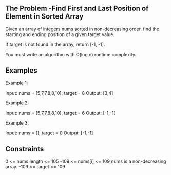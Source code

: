 ## The Problem -Find First and Last Position of Element in Sorted Array

Given an array of integers nums sorted in non-decreasing order, find the starting and ending position of a given target value.

If target is not found in the array, return [-1, -1].

You must write an algorithm with O(log n) runtime complexity.

 
## Examples
Example 1:

Input: nums = [5,7,7,8,8,10], target = 8
Output: [3,4]



Example 2:

Input: nums = [5,7,7,8,8,10], target = 6
Output: [-1,-1]



Example 3:

Input: nums = [], target = 0
Output: [-1,-1]
 

## Constraints

0 <= nums.length <= 105
-109 <= nums[i] <= 109
nums is a non-decreasing array.
-109 <= target <= 109